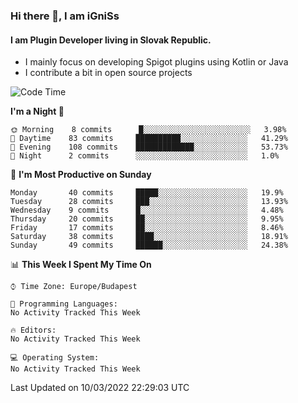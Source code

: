 ### Hi there 👋, I am iGniSs

#### I am Plugin Developer living in Slovak Republic.
- I mainly focus on developing Spigot plugins using Kotlin or Java
- I contribute a bit in open source projects

<!--START_SECTION:waka-->
![Code Time](http://img.shields.io/badge/Code%20Time-778%20hrs%208%20mins-blue)

**I'm a Night 🦉** 

```text
🌞 Morning    8 commits      █░░░░░░░░░░░░░░░░░░░░░░░░   3.98% 
🌆 Daytime    83 commits     ██████████░░░░░░░░░░░░░░░   41.29% 
🌃 Evening    108 commits    █████████████░░░░░░░░░░░░   53.73% 
🌙 Night      2 commits      ░░░░░░░░░░░░░░░░░░░░░░░░░   1.0%

```
📅 **I'm Most Productive on Sunday** 

```text
Monday       40 commits     █████░░░░░░░░░░░░░░░░░░░░   19.9% 
Tuesday      28 commits     ███░░░░░░░░░░░░░░░░░░░░░░   13.93% 
Wednesday    9 commits      █░░░░░░░░░░░░░░░░░░░░░░░░   4.48% 
Thursday     20 commits     ██░░░░░░░░░░░░░░░░░░░░░░░   9.95% 
Friday       17 commits     ██░░░░░░░░░░░░░░░░░░░░░░░   8.46% 
Saturday     38 commits     ████░░░░░░░░░░░░░░░░░░░░░   18.91% 
Sunday       49 commits     ██████░░░░░░░░░░░░░░░░░░░   24.38%

```


📊 **This Week I Spent My Time On** 

```text
⌚︎ Time Zone: Europe/Budapest

💬 Programming Languages: 
No Activity Tracked This Week

🔥 Editors: 
No Activity Tracked This Week

💻 Operating System: 
No Activity Tracked This Week

```


 Last Updated on 10/03/2022 22:29:03 UTC
<!--END_SECTION:waka-->